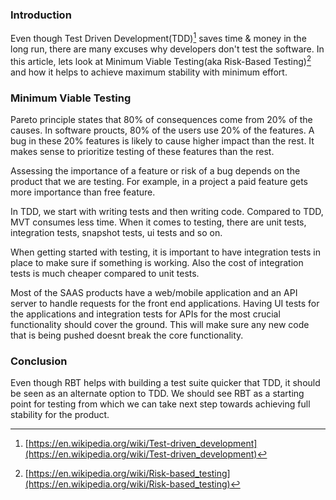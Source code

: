 <!--
.. title: Minimum Viable Testing - Get Maximum Stability With Minimum Effort
.. slug: minimum-viable-testing-risk-based
.. date: 2020-12-31 19:23:11 UTC+06:30
.. tags: testing
.. category:
.. link:
.. description: How to get more stability of the product with less effort?
.. type: text
-->

### Introduction

Even though Test Driven Development(TDD)[^tdd] saves time & money in the long run, there are many excuses why developers don't test the software. In this article, lets look at Minimum Viable Testing(aka Risk-Based Testing)[^mvt] and how it helps to achieve maximum stability with minimum effort.


### Minimum Viable Testing

Pareto principle states that 80% of consequences come from 20% of the causes. In software proucts, 80% of the users use 20% of the features. A bug in these 20% features is likely to cause higher impact than the rest. It makes sense to prioritize testing of these features than the rest.

Assessing the importance of a feature or risk of a bug depends on the product that we are testing. For example, in a project a paid feature gets more importance than free feature.

In TDD, we start with writing tests and then writing code. Compared to TDD, MVT consumes less time. When it comes to testing, there are unit tests, integration tests, snapshot tests, ui tests and so on.

When getting started with testing, it is important to have integration tests in place to make sure if something is working. Also the cost of integration tests is much cheaper compared to unit tests.

Most of the SAAS products have a web/mobile application and an API server to handle requests for the front end applications. Having UI tests for the applications and integration tests for APIs for the most crucial functionality should cover the ground. This will make sure any new code that is being pushed doesnt break the core functionality.


### Conclusion

Even though RBT helps with building a test suite quicker that TDD, it should be seen as an alternate option to TDD. We should see RBT as a starting point for testing from which we can take next step towards achieving full stability for the product.



[^tdd]: [https://en.wikipedia.org/wiki/Test-driven_development](https://en.wikipedia.org/wiki/Test-driven_development)

[^mvt]: [https://en.wikipedia.org/wiki/Risk-based_testing](https://en.wikipedia.org/wiki/Risk-based_testing)
